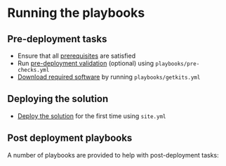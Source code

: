# Running the playbooks

## Pre-deployment tasks

- Ensure that all [prerequisites](prerequisites) are satisfied
- Run [pre-deployment validation](pre-deployment-validation) (optional) using `playbooks/pre-checks.yml`
- [Download required software](download-kits) by running `playbooks/getkits.yml`

## Deploying the solution

- [Deploy the solution](initial-deployment) for the first time using `site.yml`


## Post deployment playbooks
A number of playbooks are provided to help with post-deployment tasks:

<!-- TODO Post deployment playbooks -->
